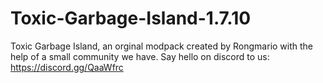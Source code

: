 # Toxic-Garbage-Island-1.7.10

Toxic Garbage Island, an orginal modpack created by Rongmario with the help of a small community we have.
Say hello on discord to us: https://discord.gg/QaaWfrc

